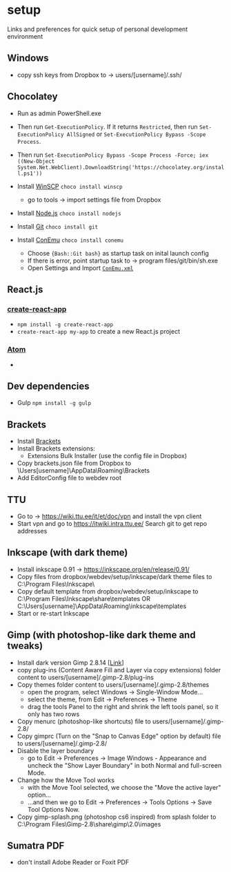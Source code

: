 # setup
Links and preferences for quick setup of personal development environment

## Windows
- copy ssh keys from Dropbox to -> users/[username]/.ssh/

## Chocolatey
- Run as admin PowerShell.exe 
- Then run `Get-ExecutionPolicy`. If it returns `Restricted`, then run `Set-ExecutionPolicy AllSigned` or `Set-ExecutionPolicy Bypass -Scope Process`.
- Then run `Set-ExecutionPolicy Bypass -Scope Process -Force; iex ((New-Object                                              System.Net.WebClient).DownloadString('https://chocolatey.org/install.ps1'))`

- Install [WinSCP](https://winscp.net) `choco install winscp` 
  - go to tools -> import settings file from Dropbox
- Install [Node.js](https://nodejs.org/en/) `choco install nodejs`
- Install [Git](https://git-scm.com/) `choco install git`
- Install [ConEmu](https://conemu.github.io/) `choco install conemu`
  - Choose `{Bash::Git bash}` as startup task on inital launch config
  - If there is error, point startup task to -> program files/git/bin/sh.exe
  - Open Settings and Import [`ConEmu.xml`](ConEmu.xml)

## React.js
### [create-react-app](https://github.com/facebook/create-react-app) 
- `npm install -g create-react-app`
- `create-react-app my-app` to create a new React.js project

### [Atom](https://atom.io/)
-  

## Dev dependencies
- Gulp `npm install -g gulp`

## Brackets 
- Install [Brackets](http://brackets.io/)
- Install Brackets extensions:
  - Extensions Bulk Installer (use the config file in Dropbox)
- Copy brackets.json file from Dropbox to \Users\[username]\AppData\Roaming\Brackets
- Add EditorConfig file to webdev root

## TTU
- Go to -> https://wiki.ttu.ee/it/et/doc/vpn and install the vpn client
- Start vpn and go to https://itwiki.intra.ttu.ee/ Search git to get repo addresses 

## Inkscape (with dark theme)
- Install inkscape 0.91 -> https://inkscape.org/en/release/0.91/ 
- Copy files from dropbox/webdev/setup/inkscape/dark theme files to C:\Program Files\Inkscape\
- Copy default template from dropbox/webdev/setup/inkscape to C:\Program Files\Inkscape\share\templates OR C:\Users\[username]\AppData\Roaming\inkscape\templates
- Start or re-start Inkscape

## Gimp (with photoshop-like dark theme and tweaks)
- Install dark version Gimp 2.8.14 [[Link](http://www.partha.com/)]
- copy plug-ins (Content Aware Fill and Layer via copy extensions) folder content to users/[username]/.gimp-2.8/plug-ins
- Copy themes folder content to users/[username]/.gimp-2.8/themes
  - open the program, select Windows -> Single-Window Mode...
  - select the theme, from Edit -> Preferences -> Theme
  - drag the tools Panel to the right and shrink the left tools panel, so it only has two rows
- Copy menurc (photoshop-like shortcuts) file to users/[username]/.gimp-2.8/
- Copy gimprc (Turn on the "Snap to Canvas Edge" option by default) file to users/[username]/.gimp-2.8/
- Disable the layer boundary
  - go to Edit -> Preferences -> Image Windows - Appearance and uncheck the "Show Layer Boundary" in both Normal and full-screen Mode.
- Change how the Move Tool works
  - with the Move Tool selected, we choose the "Move the active layer" option...
  - ...and then we go to Edit -> Preferences -> Tools Options -> Save Tool Options Now.
- Copy gimp-splash.png (photoshop cs6 inspired) from splash folder to C:\Program Files\Gimp-2.8\share\gimp\2.0\images

## Sumatra PDF 
- don't install Adobe Reader or Foxit PDF
